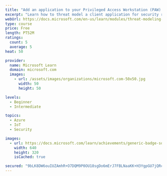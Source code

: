 ```yaml
---
title: "Add an application to your Privileged Access Workstation (PAW) securely with threat modeling"
excerpt: "Learn how to threat model a client application for security risks and find ways to reduce or eliminate them before installing it into a secured environment."
webUrl: https://docs.microsoft.com/en-us/learn/modules/threat-modeling-secured-environment/
type: course
price: Free
length: PT52M
ratings:
  count: 5
  average: 5
heat: 50

provider:
  name: Microsoft Learn
  domain: microsoft.com
  images:
    - url: /assets/images/organizations/microsoft.com-50x50.jpg
      width: 50
      height: 50

levels:
  - Beginner
  - Intermediate

topics:
  - Azure
  - IoT
  - Security

images:
  - url: https://docs.microsoft.com/learn/achievements/generic-badge-social.png
    width: 640
    height: 320
    isCached: true

secured: "9bLK8DW6ouIUZAmhR+O7DQM9P0OU18sgDo6mErJ7FBLNaaKK+H3YgpGU7jQRcjG4Oa71NF+oLDax9rpFCzjOSBnFsT/9uzaSvamZQtR/qo4wBTrUdbrGPKDB1/j9RNJcgs4n8X2R7GYdacfd9cGZA8Mye6FqV1mPpeNRzXoNtnCuaRPpKG2uuFDeGfDIyfh15J7FjVGkJcIyep2xwqM8wfSGduEith/yXKoQSjI74/kOyxbK5U1Z8EziB+m8Sr2YUGq7mN/ZOSFh8fzXccRCVLdFT0l7OD2526uVGfnE3fNBHTpKXrUn9YP0i9qXT0HRhFuHolB1IF8E614a9QX+zaDho0YPzOUqzFraK8HUk00RGn8eYDCBffC/gxVkVWiesB+NPr8Naap5tiuA2bzELSNjrGG2Eh3gn7lmVkO9GrM=;cvcLMzks/fR5Zpdt2kIDQQ=="
---
```


